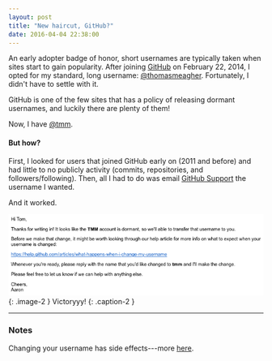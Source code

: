 ```yaml
---
layout: post
title: "New haircut, GitHub?"
date: 2016-04-04 22:38:00
---
```


An early adopter badge of honor, short usernames are typically taken when sites start to gain popularity. After joining [GitHub](https://github.com) on February 22, 2014, I opted for my standard, long username: [@thomasmeagher](https://github.com/thomasmeagher). Fortunately, I didn't have to settle with it.

GitHub is one of the few sites that has a policy of releasing dormant usernames, and luckily there are plenty of them!

Now, I have [@tmm](https://github.com/tmm).

#### But how?

First, I looked for users that joined GitHub early on (2011 and before) and had little to no publicly activity (commits, repositories, and followers/following). Then, all I had to do was email [GitHub Support](https://github.com/contact) the username I wanted.

And it worked.

![GitHub Email](/blog/assets/2016/1/1.png)
{: .image-2 }
Victoryyy!
{: .caption-2 }

***

### Notes

Changing your username has side effects---more [here](https://help.github.com/articles/what-happens-when-i-change-my-username/).

